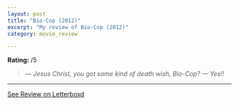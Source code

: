 ```yaml
---
layout: post
title: "Bio-Cop (2012)"
excerpt: "My review of Bio-Cop (2012)"
category: movie_review

---
```


**Rating:** /5

<blockquote><i>— Jesus Christ, you got some kind of death wish, Bio-Cop?
— Yes!!</i></blockquote>

<hr>

[See Review on Letterboxd](https://boxd.it/8MImhH)
